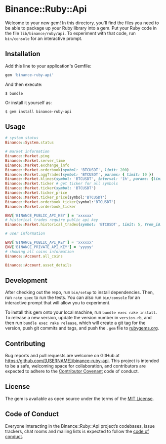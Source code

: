 # Binance::Ruby::Api

Welcome to your new gem! In this directory, you'll find the files you need to be able to package up your Ruby library into a gem. Put your Ruby code in the file `lib/binance/ruby/api`. To experiment with that code, run `bin/console` for an interactive prompt.


## Installation

Add this line to your application's Gemfile:

```ruby
gem 'binance-ruby-api'
```

And then execute:

    $ bundle

Or install it yourself as:

    $ gem install binance-ruby-api

## Usage

```ruby
# system status
Binance::System.status

# market information
Binance::Market.ping
Binance::Market.server_time
Binance::Market.exchange_info
Binance::Market.orderbook(symbol: 'BTCUSDT', limit: 200)
Binance::Market.aggTrades(symbol: 'BTCUSDT', params: { limit: 10 })
Binance::Market.klines(symbol: 'BTCUSDT', interval: '1h', params: {limit: 100})
Binance::Market.ticker # get ticker for all symbols
Binance::Market.ticker(symbol: 'BTCUSDT')
Binance::Market.ticker_price
Binance::Market.ticker_price(symbol:'BTCUSDT')
Binance::Market.orderbook_ticker(symbol:'BTCUSDT')
Binance::Market.orderbook_ticker

ENV['BINANCE_PUBLIC_API_KEY'] = 'xxxxxx'
# historical trades require public api key
Binance::Market.historical_trades(symbol: 'BTCUSDT', limit: 5, from_id: 222256836)

# user information

ENV['BINANCE_PUBLIC_API_KEY'] = 'xxxxxx'
ENV['BINANCE_PRIVATE_API_KEY'] = 'yyyyy'
# showing all coins information
Binance::Account.all_coins

Binance::Account.asset_details
```

## Development

After checking out the repo, run `bin/setup` to install dependencies. Then, run `rake spec` to run the tests. You can also run `bin/console` for an interactive prompt that will allow you to experiment.

To install this gem onto your local machine, run `bundle exec rake install`. To release a new version, update the version number in `version.rb`, and then run `bundle exec rake release`, which will create a git tag for the version, push git commits and tags, and push the `.gem` file to [rubygems.org](https://rubygems.org).

## Contributing

Bug reports and pull requests are welcome on GitHub at https://github.com/[USERNAME]/binance-ruby-api. This project is intended to be a safe, welcoming space for collaboration, and contributors are expected to adhere to the [Contributor Covenant](http://contributor-covenant.org) code of conduct.

## License

The gem is available as open source under the terms of the [MIT License](https://opensource.org/licenses/MIT).

## Code of Conduct

Everyone interacting in the Binance::Ruby::Api project’s codebases, issue trackers, chat rooms and mailing lists is expected to follow the [code of conduct](https://github.com/[USERNAME]/binance-ruby-api/blob/master/CODE_OF_CONDUCT.md).
